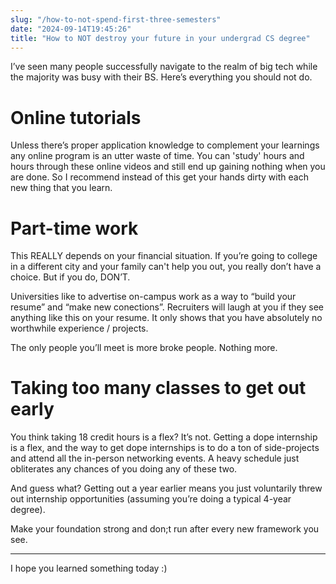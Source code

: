 ```yaml
---
slug: "/how-to-not-spend-first-three-semesters"
date: "2024-09-14T19:45:26"
title: "How to NOT destroy your future in your undergrad CS degree"
---
```


I’ve seen many people successfully navigate to the realm of big tech while the majority was busy with their BS. Here’s everything you should not do.

# Online tutorials

Unless there’s proper application knowledge to complement your learnings any online program is an utter waste of time. You can 'study' hours and hours through these online videos and still end up gaining nothing when you are done. So I recommend instead of this get your hands dirty with each new thing that you learn.

# Part-time work

This REALLY depends on your financial situation. If you’re going to college in a different city and your family can't help you out, you really don’t have a choice. But if you do, DON’T.

Universities like to advertise on-campus work as a way to “build your resume” and “make new conections”. Recruiters will laugh at you if they see anything like this on your resume. It only shows that you have absolutely no worthwhile experience / projects.

The only people you’ll meet is more broke people. Nothing more.

# Taking too many classes to get out early

You think taking 18 credit hours is a flex? It’s not. Getting a dope internship is a flex, and the way to get dope internships is to do a ton of side-projects and attend all the in-person networking events. A heavy schedule just obliterates any chances of you doing any of these two.

And guess what? Getting out a year earlier means you just voluntarily threw out internship opportunities (assuming you’re doing a typical 4-year degree).

Make your foundation strong and don;t run after every new framework you see.

---

I hope you learned something today :)
